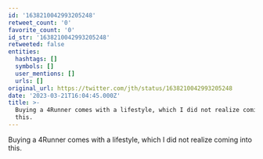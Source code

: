 ```yaml
---
id: '1638210042993205248'
retweet_count: '0'
favorite_count: '0'
id_str: '1638210042993205248'
retweeted: false
entities:
  hashtags: []
  symbols: []
  user_mentions: []
  urls: []
original_url: https://twitter.com/jth/status/1638210042993205248
date: '2023-03-21T16:04:45.000Z'
title: >-
  Buying a 4Runner comes with a lifestyle, which I did not realize coming into
  this.
---
```


Buying a 4Runner comes with a lifestyle, which I did not realize coming into this.